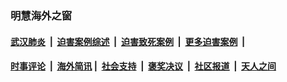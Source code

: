 
### 明慧海外之窗

####  [武汉肺炎](indexes/365.md?t=03220900) &nbsp;|&nbsp;  [迫害案例综述](indexes/328.md?t=03220900) &nbsp;|&nbsp; [迫害致死案例](indexes/277.md?t=03220900)  &nbsp;|&nbsp; [更多迫害案例](indexes/81.md?t=03220900)  &nbsp;|&nbsp; 
####  [时事评论](indexes/19.md?t=03220900) &nbsp;|&nbsp; [海外简讯](indexes/245.md?t=03220900)&nbsp;|&nbsp;  [社会支持](indexes/140.md?t=03220900) &nbsp;|&nbsp; [褒奖决议](indexes/282.md?t=03220900) &nbsp;|&nbsp; [社区报道](indexes/91.md?t=03220900)  &nbsp;|&nbsp; [天人之间](indexes/78.md?t=03220900) 

